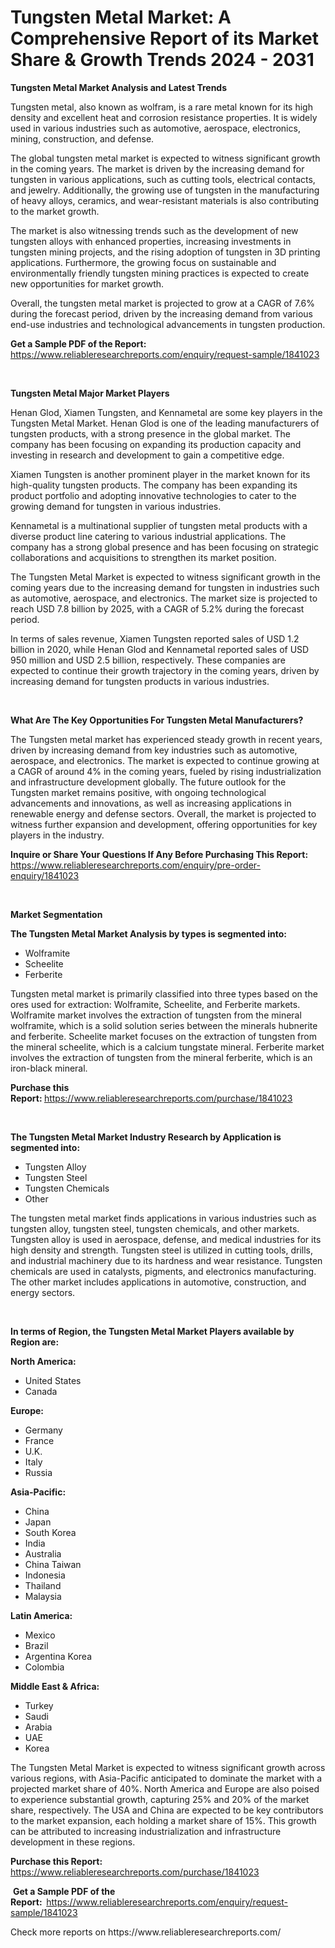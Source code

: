 <p><h1>Tungsten Metal Market: A Comprehensive Report of its Market Share & Growth Trends 2024 - 2031</h1></p><p><strong>Tungsten Metal Market Analysis and Latest Trends</strong></p>
<p><p>Tungsten metal, also known as wolfram, is a rare metal known for its high density and excellent heat and corrosion resistance properties. It is widely used in various industries such as automotive, aerospace, electronics, mining, construction, and defense.</p><p>The global tungsten metal market is expected to witness significant growth in the coming years. The market is driven by the increasing demand for tungsten in various applications, such as cutting tools, electrical contacts, and jewelry. Additionally, the growing use of tungsten in the manufacturing of heavy alloys, ceramics, and wear-resistant materials is also contributing to the market growth.</p><p>The market is also witnessing trends such as the development of new tungsten alloys with enhanced properties, increasing investments in tungsten mining projects, and the rising adoption of tungsten in 3D printing applications. Furthermore, the growing focus on sustainable and environmentally friendly tungsten mining practices is expected to create new opportunities for market growth.</p><p>Overall, the tungsten metal market is projected to grow at a CAGR of 7.6% during the forecast period, driven by the increasing demand from various end-use industries and technological advancements in tungsten production.</p></p>
<p><strong>Get a Sample PDF of the Report:&nbsp;</strong> <a href="https://www.reliableresearchreports.com/enquiry/request-sample/1841023">https://www.reliableresearchreports.com/enquiry/request-sample/1841023</a></p>
<p>&nbsp;</p>
<p><strong>Tungsten Metal Major Market Players</strong></p>
<p><p>Henan Glod, Xiamen Tungsten, and Kennametal are some key players in the Tungsten Metal Market. Henan Glod is one of the leading manufacturers of tungsten products, with a strong presence in the global market. The company has been focusing on expanding its production capacity and investing in research and development to gain a competitive edge.</p><p>Xiamen Tungsten is another prominent player in the market known for its high-quality tungsten products. The company has been expanding its product portfolio and adopting innovative technologies to cater to the growing demand for tungsten in various industries.</p><p>Kennametal is a multinational supplier of tungsten metal products with a diverse product line catering to various industrial applications. The company has a strong global presence and has been focusing on strategic collaborations and acquisitions to strengthen its market position.</p><p>The Tungsten Metal Market is expected to witness significant growth in the coming years due to the increasing demand for tungsten in industries such as automotive, aerospace, and electronics. The market size is projected to reach USD 7.8 billion by 2025, with a CAGR of 5.2% during the forecast period.</p><p>In terms of sales revenue, Xiamen Tungsten reported sales of USD 1.2 billion in 2020, while Henan Glod and Kennametal reported sales of USD 950 million and USD 2.5 billion, respectively. These companies are expected to continue their growth trajectory in the coming years, driven by increasing demand for tungsten products in various industries.</p></p>
<p>&nbsp;</p>
<p><strong>What Are The Key Opportunities For Tungsten Metal Manufacturers?</strong></p>
<p><p>The Tungsten metal market has experienced steady growth in recent years, driven by increasing demand from key industries such as automotive, aerospace, and electronics. The market is expected to continue growing at a CAGR of around 4% in the coming years, fueled by rising industrialization and infrastructure development globally. The future outlook for the Tungsten market remains positive, with ongoing technological advancements and innovations, as well as increasing applications in renewable energy and defense sectors. Overall, the market is projected to witness further expansion and development, offering opportunities for key players in the industry.</p></p>
<p><strong>Inquire or Share Your Questions If Any Before Purchasing This Report:</strong> <a href="https://www.reliableresearchreports.com/enquiry/pre-order-enquiry/1841023">https://www.reliableresearchreports.com/enquiry/pre-order-enquiry/1841023</a></p>
<p>&nbsp;</p>
<p><strong>Market Segmentation</strong></p>
<p><strong>The Tungsten Metal Market Analysis by types is segmented into:</strong></p>
<p><ul><li>Wolframite</li><li>Scheelite</li><li>Ferberite</li></ul></p>
<p><p>Tungsten metal market is primarily classified into three types based on the ores used for extraction: Wolframite, Scheelite, and Ferberite markets. Wolframite market involves the extraction of tungsten from the mineral wolframite, which is a solid solution series between the minerals hubnerite and ferberite. Scheelite market focuses on the extraction of tungsten from the mineral scheelite, which is a calcium tungstate mineral. Ferberite market involves the extraction of tungsten from the mineral ferberite, which is an iron-black mineral.</p></p>
<p><strong>Purchase this Report:&nbsp;</strong><a href="https://www.reliableresearchreports.com/purchase/1841023">https://www.reliableresearchreports.com/purchase/1841023</a></p>
<p>&nbsp;</p>
<p><strong>The Tungsten Metal Market Industry Research by Application is segmented into:</strong></p>
<p><ul><li>Tungsten Alloy</li><li>Tungsten Steel</li><li>Tungsten Chemicals</li><li>Other</li></ul></p>
<p><p>The tungsten metal market finds applications in various industries such as tungsten alloy, tungsten steel, tungsten chemicals, and other markets. Tungsten alloy is used in aerospace, defense, and medical industries for its high density and strength. Tungsten steel is utilized in cutting tools, drills, and industrial machinery due to its hardness and wear resistance. Tungsten chemicals are used in catalysts, pigments, and electronics manufacturing. The other market includes applications in automotive, construction, and energy sectors.</p></p>
<p>&nbsp;</p>
<p><strong>In terms of Region, the Tungsten Metal Market Players available by Region are:</strong></p>
<p>
    <p> <strong> North America: </strong>
        <ul>
            <li>United States</li>
            <li>Canada</li>
        </ul>
        </p> 
    <p> <strong> Europe: </strong>
        <ul>
            <li>Germany</li>
            <li>France</li>
            <li>U.K.</li>
            <li>Italy</li>
            <li>Russia</li>
        </ul>
        </p> 
    <p> <strong> Asia-Pacific: </strong>
        <ul>
            <li>China</li>
            <li>Japan</li>
            <li>South Korea</li>
            <li>India</li>
            <li>Australia</li>
            <li>China Taiwan</li>
            <li>Indonesia</li>
            <li>Thailand</li>
            <li>Malaysia</li>
        </ul>
        </p> 
    <p> <strong> Latin America: </strong>
        <ul>
            <li>Mexico</li>
            <li>Brazil</li>
            <li>Argentina Korea</li>
            <li>Colombia</li>
        </ul>
        </p> 
    <p> <strong> Middle East & Africa: </strong>
        <ul>
            <li>Turkey</li>
            <li>Saudi</li>
            <li>Arabia</li>
            <li>UAE</li>
            <li>Korea</li>
        </ul>
    </p>
    </p>
<p><p>The Tungsten Metal Market is expected to witness significant growth across various regions, with Asia-Pacific anticipated to dominate the market with a projected market share of 40%. North America and Europe are also poised to experience substantial growth, capturing 25% and 20% of the market share, respectively. The USA and China are expected to be key contributors to the market expansion, each holding a market share of 15%. This growth can be attributed to increasing industrialization and infrastructure development in these regions.</p></p>
<p><strong>Purchase this Report: </strong><a href="https://www.reliableresearchreports.com/purchase/1841023">https://www.reliableresearchreports.com/purchase/1841023</a></p>
<p>&nbsp;<strong>Get a Sample PDF of the Report:&nbsp;&nbsp;</strong><a href="https://www.reliableresearchreports.com/enquiry/request-sample/1841023">https://www.reliableresearchreports.com/enquiry/request-sample/1841023</a></p>
<p><strong></strong></p>
<p>Check more reports on https://www.reliableresearchreports.com/</p>